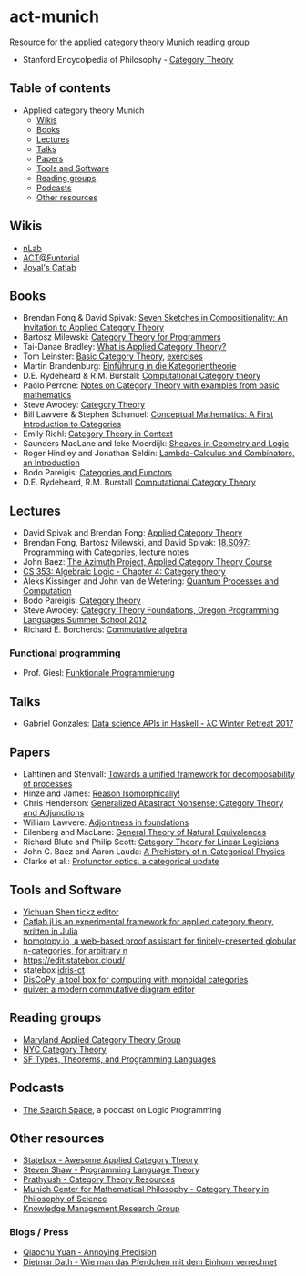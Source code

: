 # act-munich
Resource for the applied category theory Munich reading group

  - Stanford Encycolpedia of Philosophy - [Category Theory](https://plato.stanford.edu/entries/category-theory/)
  
## Table of contents
  - Applied category theory Munich
      - [Wikis](#wikis)
      - [Books](#books)
      - [Lectures](#lectures)
      - [Talks](#talks)
      - [Papers](#papers)
      - [Tools and Software](#tools-and-software)
      - [Reading groups](#reading-groups)
      - [Podcasts](#podcasts)
      - [Other resources](#other-resources)

## Wikis
  - [nLab](https://ncatlab.org/nlab/show/HomePage)
  - [ACT@Funtorial](http://wiki.functorialwiki.org/act/show/homepage)
  - [Joyal's Catlab](https://ncatlab.org/joyalscatlab/published/HomePage)
  
## Books 
  - Brendan Fong & David Spivak: [Seven Sketches in Compositionality: An Invitation to Applied Category Theory](https://arxiv.org/abs/1803.05316)
  - Bartosz Milewski: [Category Theory for Programmers](https://bartoszmilewski.com/2014/10/28/category-theory-for-programmers-the-preface/)
  - Tai-Danae Bradley: [What is Applied Category Theory?](https://arxiv.org/abs/1809.05923)
  - Tom Leinster: [Basic Category Theory](https://arxiv.org/abs/1612.09375), [exercises](https://michaelcweiss.files.wordpress.com/2019/03/leinster-exercises.pdf)
  - Martin Brandenburg: [Einführung in die Kategorientheorie](https://www.springer.com/la/book/9783662470688)
  - D.E. Rydeheard & R.M. Burstall: [Computational Category theory](http://www.cs.man.ac.uk/~david/categories/book/book.pdf)
  - Paolo Perrone: [Notes on Category Theory with examples from basic mathematics](https://arxiv.org/abs/1912.10642)
  - Steve Awodey: [Category Theory](http://angg.twu.net/tmp/2016-optativa/awodey__category_theory.pdf)
  - Bill Lawvere &  Stephen Schanuel: [Conceptual Mathematics: A First Introduction to Categories](https://s3.amazonaws.com/arena-attachments/325201/2ff932bf546d8985eb613fccf02b69c7.pdf)
  - Emily Riehl: [Category Theory in Context](http://www.math.jhu.edu/~eriehl/context.pdf)
  - Saunders MacLane and Ieke Moerdijk: [Sheaves in Geometry and Logic](https://www.springer.com/de/book/9780387977102)
  - Roger Hindley and Jonathan Seldin: [Lambda-Calculus and Combinators,
an Introduction](https://www.cin.ufpe.br/~djo/files/Lambda-Calculus%20and%20Combinators.pdf)
  - Bodo Pareigis: [Categories and Functors](https://epub.ub.uni-muenchen.de/7244/1/7244.pdf)
  - D.E. Rydeheard, R.M. Burstall [Computational Category Theory](http://www.cs.man.ac.uk/~david/categories/book/book.pdf)
  
## Lectures
  - David Spivak and Brendan Fong: [Applied Category Theory](https://ocw.mit.edu/courses/mathematics/18-s097-applied-category-theory-january-iap-2019/)
  - Brendan Fong, Bartosz Milewski, and David Spivak: [18.S097: Programming with Categories](http://brendanfong.com/programmingcats.html), [lecture notes](http://brendanfong.com/programmingcats_files/cats4progs-DRAFT.pdf)
  - John Baez: [The Azimuth Project, Applied Category Theory Course](https://www.azimuthproject.org/azimuth/show/Applied+Category+Theory+Course)
  - [CS 353: Algebraic Logic - Chapter 4: Category theory](http://boole.stanford.edu/cs353/handouts/book4.pdf)
  -  Aleks Kissinger and John van de Wetering: [Quantum Processes and Computation](http://www.cs.ru.nl/A.Kissinger/teaching/qpc2019/)
  - Bodo Pareigis: [Category theory](http://www.mathematik.uni-muenchen.de/~pareigis/Vorlesungen/04SS/Cats1.pdf)
  - Steve Awodey: [Category Theory Foundations, Oregon Programming Languages Summer School 2012](https://www.youtube.com/watch?v=ZKmodCApZwk)
  - Richard E. Borcherds: [Commutative algebra](https://www.youtube.com/watch?v=QOTf8KfrZFU&list=PL8yHsr3EFj53rSexSz7vsYt-3rpHPR3HB)
  
### Functional programming
  - Prof. Giesl: [Funktionale Programmierung](https://video.fsmpi.rwth-aachen.de/12ss-funkprog)
  
## Talks
  - Gabriel Gonzales: [Data science APIs in Haskell - λC Winter Retreat 2017](https://www.youtube.com/watch?v=pXjBcoe3M2s)
  
## Papers
  - Lahtinen and Stenvall: [Towards a unified framework for decomposability of processes](https://arxiv.org/abs/1606.05529)
  - Hinze and James: [Reason Isomorphically!](http://www.cs.ox.ac.uk/people/daniel.james/iso/iso.pdf)
  - Chris Henderson: [Generalized Abastract Nonsense: Category Theory and Adjunctions](http://www.math.uchicago.edu/~may/VIGRE/VIGRE2008/REUPapers/Henderson.pdf)
  - William Lawvere: [Adjointness in foundations](http://www.tac.mta.ca/tac/reprints/articles/16/tr16abs.html)
  - Eilenberg and MacLane: [General Theory of Natural Equivalences](https://www.ams.org/journals/tran/1945-058-00/S0002-9947-1945-0013131-6/S0002-9947-1945-0013131-6.pdf)
  - Richard Blute and Philip Scott: [Category Theory for Linear Logicians](http://www.csi.uottawa.ca/~phil/papers/catsurv.web.pdf)
  - John C. Baez and Aaron Lauda: [A Prehistory of n-Categorical Physics](http://math.ucr.edu/home/baez/history.pdf)
  - Clarke et al.: [Profunctor optics, a categorical update](https://arxiv.org/pdf/2001.07488.pdf)
  
## Tools and Software
  * [Yichuan Shen tickz editor](https://tikzcd.yichuanshen.de/)
  * [Catlab.jl is an experimental framework for applied category theory, written in Julia](https://github.com/epatters/Catlab.jl)
  * [homotopy.io, a web-based proof assistant for finitely-presented globular n-categories, for arbitrary n](https://homotopy.io/)
  * https://edit.statebox.cloud/
  * statebox [idris-ct](https://github.com/statebox/idris-ct)
  * [DisCoPy, a tool box for computing with monoidal categories](https://pypi.org/project/discopy/)
  * [quiver: a modern commutative diagram editor](https://q.uiver.app/)

## Reading groups
  * [Maryland Applied Category Theory Group](https://mdcats.github.io/)
  * [NYC Category Theory](https://www.meetup.com/Category_Theory/)
  * [SF Types, Theorems, and Programming Languages](https://www.meetup.com/SF-Types-Theorems-and-Programming-Languages/)

## Podcasts  
  * [The Search Space](https://thesearch.space/episodes), a podcast on Logic Programming
  
## Other resources
  * [Statebox - Awesome Applied Category Theory](https://github.com/statebox/awesome-applied-category-theory)
  * [Steven Shaw - Programming Language Theory](https://steshaw.org/plt/)
  * [Prathyush - Category Theory Resources](https://github.com/prathyvsh/category-theory-resources)
  * [Munich Center for Mathematical Philosophy - Category Theory in Philosophy of Science](https://www.cattheoryphilsci.philosophie.uni-muenchen.de/events/index.html)
  * [Knowledge Management Research Group](http://kmr.csc.kth.se/wp/research/math-rehab/learning-object-repository/category-theory/)
  
### Blogs / Press
  * [Qiaochu Yuan - Annoying Precision](https://qchu.wordpress.com/)
  * [Dietmar Dath - Wie man das Pferdchen mit dem Einhorn verrechnet](https://www.faz.net/aktuell/karriere-hochschule/dank-wojewodski-bedeutet-das-gleichheitszeichen-nicht-mehr-dasselbe-15291106.html)
